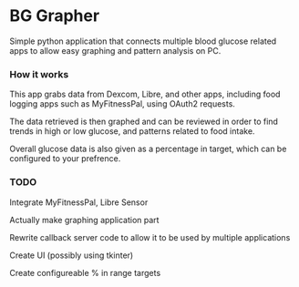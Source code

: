 # BG Grapher
Simple python application that connects multiple blood glucose related apps to allow easy graphing and pattern analysis on PC.

### How it works

This app grabs data from Dexcom, Libre, and other apps, including food logging apps such as MyFitnessPal, using OAuth2 requests.

The data retrieved is then graphed and can be reviewed in order to find trends in high or low glucose, and patterns related to food intake.

Overall glucose data is also given as a percentage in target, which can be configured to your prefrence.

### TODO
Integrate MyFitnessPal, Libre Sensor

Actually make graphing application part

Rewrite callback server code to allow it to be used by multiple applications

Create UI (possibly using tkinter)

Create configureable % in range targets

